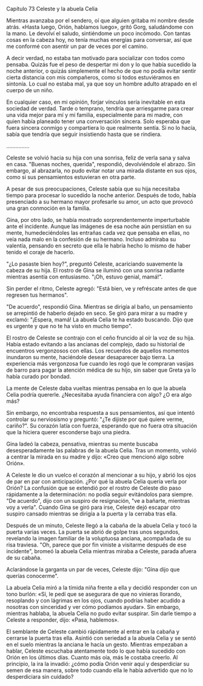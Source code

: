 
Capítulo 73 Celeste y la abuela Celia

Mientras avanzaba por el sendero, oí que alguien gritaba mi nombre desde atrás. «Hasta luego, Orión, hablamos luego», gritó Gorg, saludándome con la mano. Le devolví el saludo, sintiéndome un poco incómodo. Con tantas cosas en la cabeza hoy, no tenía muchas energías para conversar, así que me conformé con asentir un par de veces por el camino.

A decir verdad, no estaba tan motivado para socializar con todos como pensaba. Quizás fue el peso de despertar mi don y lo que había sucedido la noche anterior, o quizás simplemente el hecho de que no podía evitar sentir cierta distancia con mis compañeros, como si todos estuviéramos en sintonía. Lo cual no estaba mal, ya que soy un hombre adulto atrapado en el cuerpo de un niño.

En cualquier caso, en mi opinión, forjar vínculos sería inevitable en esta sociedad de verdad. Tarde o temprano, tendría que arriesgarme para crear una vida mejor para mí y mi familia, especialmente para mi madre, con quien había planeado tener una conversación sincera. Solo esperaba que fuera sincera conmigo y compartiera lo que realmente sentía. Si no lo hacía, sabía que tendría que seguir insistiendo hasta que se rindiera.

…....….....

Celeste se volvió hacia su hija con una sonrisa, feliz de verla sana y salva en casa. "Buenas noches, querida", respondió, devolviéndole el abrazo. Sin embargo, al abrazarla, no pudo evitar notar una mirada distante en sus ojos, como si sus pensamientos estuvieran en otra parte.

A pesar de sus preocupaciones, Celeste sabía que su hija necesitaba tiempo para procesar lo sucedido la noche anterior. Después de todo, había presenciado a su hermano mayor profesarle su amor, un acto que provocó una gran conmoción en la familia.

Gina, por otro lado, se había mostrado sorprendentemente imperturbable ante el incidente. Aunque las imágenes de esa noche aún persistían en su mente, humedeciéndoles las entrañas cada vez que pensaba en ellas, no veía nada malo en la confesión de su hermano. Incluso admiraba su valentía, pensando en secreto que ella le habría hecho lo mismo de haber tenido el coraje de hacerlo.

"¿Lo pasaste bien hoy?", preguntó Celeste, acariciando suavemente la cabeza de su hija. El rostro de Gina se iluminó con una sonrisa radiante mientras asentía con entusiasmo. "¡Oh, estuvo genial, mamá!".

Sin perder el ritmo, Celeste agregó: "Está bien, ve y refréscate antes de que regresen tus hermanos".

"De acuerdo", respondió Gina. Mientras se dirigía al baño, un pensamiento se arrepintió de haberlo dejado en seco. Se giró para mirar a su madre y exclamó: "¡Espera, mamá! La abuela Celia te ha estado buscando. Dijo que es urgente y que no te ha visto en mucho tiempo".

El rostro de Celeste se contrajo con el ceño fruncido al oír la voz de su hija. Había estado evitando a las ancianas del complejo, dado su historial de encuentros vergonzosos con ellas. Los recuerdos de aquellos momentos inundaron su mente, haciéndole desear desaparecer bajo tierra. La experiencia más vergonzosa fue cuando les rogó que le compraran vasijas de barro para pagar la atención médica de su hijo, sin saber que Greta ya lo había curado por bondad.

La mente de Celeste daba vueltas mientras pensaba en lo que la abuela Celia podría quererle. ¿Necesitaba ayuda financiera con algo? ¿O era algo más?

Sin embargo, no encontraba respuesta a sus pensamientos, así que intentó controlar su nerviosismo y preguntó: "¿Te dijiste por qué quiere verme, cariño?". Su corazón latía con fuerza, esperando que no fuera otra situación que la hiciera querer esconderse bajo una piedra.

Gina ladeó la cabeza, pensativa, mientras su mente buscaba desesperadamente las palabras de la abuela Celia. Tras un momento, volvió a centrar la mirada en su madre y dijo: «Creo que mencionó algo sobre Orión».

A Celeste le dio un vuelco el corazón al mencionar a su hijo, y abrió los ojos de par en par con anticipación. ¿Por qué la abuela Celia quería verla por Orión? La confusión que se extendió por el rostro de Celeste dio paso rápidamente a la determinación: no podía seguir evitándolos para siempre. "De acuerdo", dijo con un suspiro de resignación, "ve a bañarte, mientras voy a verla". Cuando Gina se giró para irse, Celeste dejó escapar otro suspiro cansado mientras se dirigía a la puerta y la cerraba tras ella.

Después de un minuto, Celeste llegó a la cabaña de la abuela Celia y tocó la puerta varias veces. La puerta se abrió de golpe tras unos segundos, revelando la imagen familiar de la voluptuosa anciana, acompañada de su risa traviesa. "Oh, parece que por fin viniste a visitarme después de ese incidente", bromeó la abuela Celia mientras miraba a Celeste, parada afuera de su cabaña.

Aclarándose la garganta un par de veces, Celeste dijo: "Gina dijo que querías conocerme".

La abuela Celia miró a la tímida niña frente a ella y decidió responder con un tono burlón: «Sí, le pedí que se asegurara de que no vinieras llorando, resoplando y con lágrimas en los ojos, cuando podrías haber acudido a nosotras con sinceridad y ver cómo podíamos ayudar». Sin embargo, mientras hablaba, la abuela Celia no pudo evitar suspirar. Sin darle tiempo a Celeste a responder, dijo: «Pasa, hablemos».

El semblante de Celeste cambió rápidamente al entrar en la cabaña y cerrarse la puerta tras ella. Asintió con seriedad a la abuela Celia y se sentó en el suelo mientras la anciana le hacía un gesto. Mientras empezaban a hablar, Celeste escuchaba atentamente todo lo que había sucedido con Orión en los últimos días. Cuanto más oía, más le costaba creerlo. Al principio, la ira la invadió: ¿cómo podía Orión venir aquí y desperdiciar su semen de esa manera, sobre todo cuando ella le había advertido que no lo desperdiciara sin cuidado?
